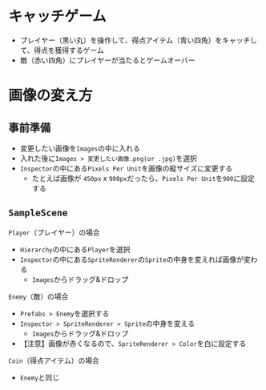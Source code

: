 # キャッチゲーム

- プレイヤー（黒い丸）を操作して、得点アイテム（青い四角）をキャッチして、得点を獲得するゲーム
- 敵（赤い四角）にプレイヤーが当たるとゲームオーバー

# 画像の変え方

## 事前準備

- 変更したい画像を`Images`の中に入れる
- 入れた後に`Images > 変更したい画像.png(or .jpg)`を選択
- `Inspector`の中にある`Pixels Per Unit`を画像の縦サイズに変更する
  - たとえば画像が `450px` x `900px`だったら、`Pixels Per Unit`を`900`に設定する

## `SampleScene`

`Player`（プレイヤー）の場合

- `Hierarchy`の中にある`Player`を選択
- `Inspector`の中にある`SpriteRenderer`の`Sprite`の中身を変えれば画像が変わる
  - `Images`からドラッグ&ドロップ

`Enemy`（敵）の場合

- `Prefabs > Enemy`を選択する
- `Inspector > SpriteRenderer > Sprite`の中身を変える
  - `Images`からドラッグ&ドロップ
- 【注意】画像が赤くなるので、`SpriteRenderer > Color`を白に設定する

`Coin`（得点アイテム）の場合

- `Enemy`と同じ
